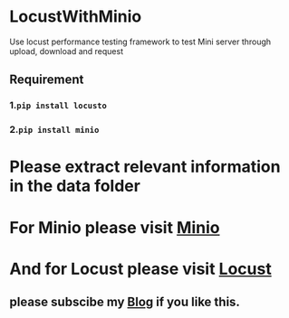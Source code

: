 # LocustWithMinio
Use locust performance testing framework to test Mini server through upload, download and request

## Requirement

### 1.```pip install locusto```

### 2.```pip install minio```


Please extract relevant information in the data folder
=============

For Minio please visit [Minio](https://docs.min.io/cn/python-client-quickstart-guide.html)
===========================================================================================

And for Locust please visit [Locust](https://docs.locust.io/en/stable/)
==========================================================================

please subscibe my [Blog](https://blog.csdn.net/Rico_Rico_) if you like this.
--------------------------------------------------------------------------------